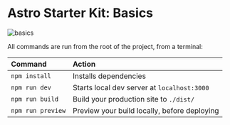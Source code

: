 # Astro Starter Kit: Basics

![basics](https://user-images.githubusercontent.com/1561955/238280704-7aa648fc-0824-4ad1-9a36-7b2e4d272b53.jpg)

All commands are run from the root of the project, from a terminal:

| Command                   | Action                                           |
| :------------------------ | :----------------------------------------------- |
| `npm install`             | Installs dependencies                            |
| `npm run dev`             | Starts local dev server at `localhost:3000`      |
| `npm run build`           | Build your production site to `./dist/`          |
| `npm run preview`         | Preview your build locally, before deploying     |


